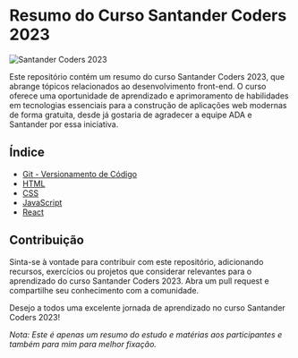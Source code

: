 # Resumo do Curso Santander Coders 2023

![Santander Coders 2023](https://lc-public-assets.s3.sa-east-1.amazonaws.com/images/processos-seletivos/santander-coders/thumb.jpg)

Este repositório contém um resumo do curso Santander Coders 2023, que abrange tópicos relacionados ao desenvolvimento front-end. O curso oferece uma oportunidade de aprendizado e aprimoramento de habilidades em tecnologias essenciais para a construção de aplicações web modernas de forma gratuita, desde já gostaria de agradecer a equipe ADA e Santander por essa iniciativa.

## Índice

- [Git - Versionamento de Código](#git-versionamento-de-código)
- [HTML](#html)
- [CSS](#css)
- [JavaScript](#javascript)
- [React](#react)

## Contribuição

Sinta-se à vontade para contribuir com este repositório, adicionando recursos, exercícios ou projetos que considerar relevantes para o aprendizado do curso Santander Coders 2023. Abra um pull request e compartilhe seu conhecimento com a comunidade.

Desejo a todos uma excelente jornada de aprendizado no curso Santander Coders 2023!

*Nota: Este é apenas um resumo do estudo e matérias aos participantes e também para mim para melhor fixação.*
